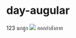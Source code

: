 # day-augular
123
นกฮูก <img src="https://i.pinimg.com/564x/65/1c/34/651c3496c2b1ff275891ab2c9b71b749.jpg" />
ออกกำลังกาย